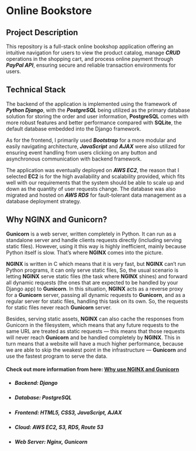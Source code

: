 # Online Bookstore

## Project Description
This repository is a full-stack online bookshop application offering an intuitive navigation for users to view the product catalog, manage **_CRUD_** operations in the shopping cart, and process online payment through **_PayPal API_**, ensuring secure and reliable transaction environments for users.

## Technical Stack 
The backend of the application is implemented using the framework of **_Python Django_**, with the **_PostgreSQL_** being utilized as the primary database solution for storing the order and user information, **PostgreSQL** comes with more robust features and better performance compared with **SQLite**, the default database embedded into the Django framework.

As for the frontend, I primarily used **_Bootstrap_** for a more modular and easily navigating architecture, **_JavaScript_** and **_AJAX_** were also utilized for ensuring event handling from users clicking on any button and asynchronous communication with backend framework. 

The application was eventually deployed on **_AWS EC2_**, the reason that I selected **EC2** is for the high availability and scalability provided, which fits well with our requirements that the system should be able to scale up and down as the quantity of user requests change. The database was also migrated and hosted on **_AWS RDS_** for fault-tolerant data management as a database deployment strategy. 

## Why NGINX and Gunicorn?
**Gunicorn** is a web server, written completely in Python. It can run as a standalone server and handle clients requests directly (including serving static files). However, using it this way is highly inefficient, mainly because Python itself is slow. That’s where **NGINX** comes into the picture.

**NGINX** is written in C which means that it is very fast, but **NGINX** can’t run Python programs, it can only serve static files, So, the usual scenario is letting **NGINX** serve static files (the task where **NGINX** shines) and forward all dynamic requests (the ones that are expected to be handled by your Django app) to **Gunicorn**. In this situation, **NGINX** acts as a reverse proxy for a **Gunicorn** server, passing all dynamic requests to **Gunicorn**, and as a regular server for static files, handling this task on its own. So, the requests for static files never reach **Gunicorn** server.

Besides, serving static assets, **NGINX** can also cache the responses from Gunicorn in the filesystem, which means that any future requests to the same URL are treated as static requests — this means that those requests will never reach **Gunicorn** and be handled completely by **NGINX**. This in turn means that a website will have a much higher performance, because we are able to skip the weakest point in the infrastructure — **Gunicorn** and use the fastest program to serve the data.

#### Check out more information from here: [Why use NGINX and Gunicorn](https://medium.com/@HannahMel/nginx-gunicorn-and-wsgi-e1795943536e#:~:text=It%20can%20handle%20them%20very,code%20is%20executed%20when%20needed.)

* ##### Backend: Django
* ##### Database: PostgreSQL
* ##### Frontend: HTML5, CSS3, JavaScript, AJAX
* ##### Cloud: AWS EC2, S3, RDS, Route 53
* ##### Web Server: Nginx, Gunicorn
